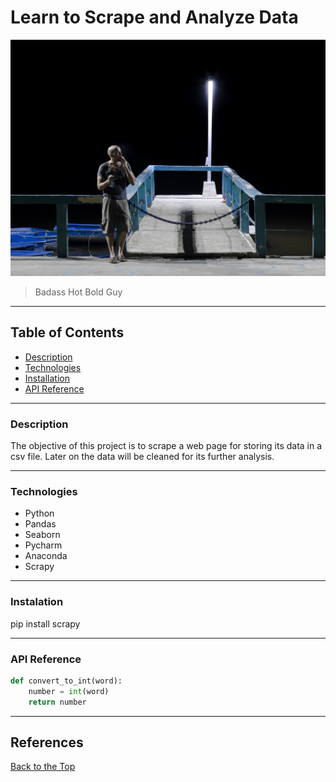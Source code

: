# Learn to Scrape and Analyze Data

<img src="./High.jpg">

> Badass Hot Bold Guy
---

## Table of Contents
- [Description](#description)
- [Technologies](#technologies)
- [Installation](#installation)
- [API Reference](#api-reference)


---

### Description
The objective of this project is to scrape a web page for storing its data in a csv file. Later on the data will be cleaned for its further analysis.

---

### Technologies
- Python
- Pandas
- Seaborn
- Pycharm
- Anaconda
- Scrapy

---

### Instalation
pip install scrapy

---

### API Reference
```python
def convert_to_int(word):
    number = int(word)
    return number
```

---
## References

[Back to the Top](#Learn-to-Scrape-and-Analyze-Data)


